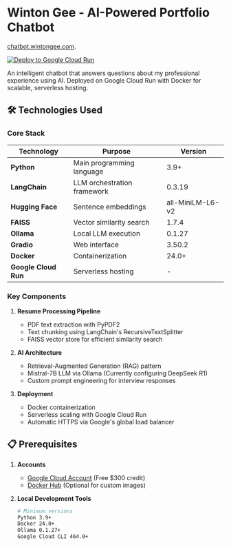 # Winton Gee - AI-Powered Portfolio Chatbot

[chatbot.wintongee.com](chatbot.wintongee.com).

[![Deploy to Google Cloud Run](https://deploy.cloud.run/button.svg)](https://deploy.cloud.run)

An intelligent chatbot that answers questions about my professional experience using AI.
Deployed on Google Cloud Run with Docker for scalable, serverless hosting.

## 🛠️ Technologies Used

### Core Stack

| Technology           | Purpose                     | Version          |
| -------------------- | --------------------------- | ---------------- |
| **Python**           | Main programming language   | 3.9+             |
| **LangChain**        | LLM orchestration framework | 0.3.19           |
| **Hugging Face**     | Sentence embeddings         | all-MiniLM-L6-v2 |
| **FAISS**            | Vector similarity search    | 1.7.4            |
| **Ollama**           | Local LLM execution         | 0.1.27           |
| **Gradio**           | Web interface               | 3.50.2           |
| **Docker**           | Containerization            | 24.0+            |
| **Google Cloud Run** | Serverless hosting          | -                |

### Key Components

1. **Resume Processing Pipeline**

   - PDF text extraction with PyPDF2
   - Text chunking using LangChain's RecursiveTextSplitter
   - FAISS vector store for efficient similarity search

2. **AI Architecture**

   - Retrieval-Augmented Generation (RAG) pattern
   - Mistral-7B LLM via Ollama (Currently configuring DeepSeek R1)
   - Custom prompt engineering for interview responses

3. **Deployment**
   - Docker containerization
   - Serverless scaling with Google Cloud Run
   - Automatic HTTPS via Google's global load balancer

## 📋 Prerequisites

1. **Accounts**

   - [Google Cloud Account](https://console.cloud.google.com/) (Free $300 credit)
   - [Docker Hub](https://hub.docker.com/) (Optional for custom images)

2. **Local Development Tools**
   ```bash
   # Minimum versions
   Python 3.9+
   Docker 24.0+
   Ollama 0.1.27+
   Google Cloud CLI 464.0+
   ```
